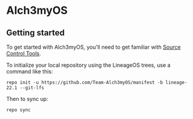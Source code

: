Alch3myOS
===========

Getting started
---------------

To get started with Alch3myOS, you'll need to get familiar with [Source Control Tools](https://source.android.com/setup/develop).

To initialize your local repository using the LineageOS trees, use a command like this:
```
repo init -u https://github.com/Team-Alch3myOS/manifest -b lineage-22.1 --git-lfs
```
Then to sync up:
```
repo sync
```
